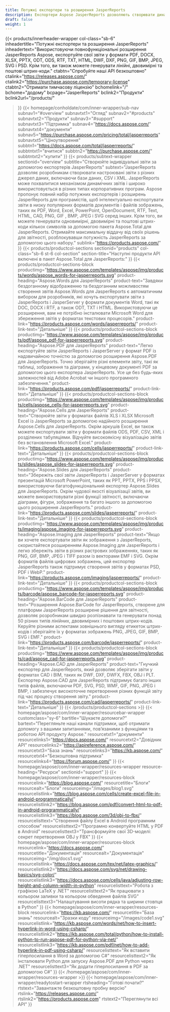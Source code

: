 ```yaml
---
title: Потужні експортери та розширення JasperReports
description: Експортери Aspose JasperReports дозволяють створювати динамічні звіти у форматах PDF, Word, Excel, PowerPoint, PNG, GIF, JPEG, CAD і SVG, 1D і 2D штрих-коди.
draft: false
weight: 1
---
```

{{< products/innerheader-wrapper col-class="sb-6"
  inheadertitle="Потужні експортери та розширення JasperReports"
  inheadertext="Використовуючи повнофункціональні розширення JasperReports Aspose, експортуйте свої звіти у формати PDF, DOCX, XLSX, PPTX, ODT, ODS, RTF, TXT, HTML, DWF, DXF, PNG, GIF, BMP, JPEG, SVG і PSD. Крім того, ви також можете генерувати лінійні, двовимірні та поштові штрих-коди."
  ctabtn="Спробуйте наші API безкоштовно"
  ctalink="https://releases.aspose.com/"
  ctalink2="https://purchase.aspose.com/temporary-license"
  ctabtn2="Отримати тимчасову ліцензію"
  bchomelink="/"
  bchome="додому"
  bcpage="JasperReports"
  bclink2="Продукти"
  bclink2url="/products/"
  >}}
  {{< homepage/conholdate/com/inner-wrapper/sub-nav 
subnav1="#overview"
subnavtxt1="Огляд" 
subnav2="#products"
subnavtxt2="Продукти" 
subnav3="#support"
subnavtxt3="Підтримка" 
subnav4="https://docs.aspose.com/"
subnavtxt4="документи" 
subnav5="https://purchase.aspose.com/pricing/total/jasperreports"
subnavtxt5="Ціноутворення" 
subbtn1="https://docs.aspose.com/total/jasperreports/"
subbtntxt1="вчитися"
subbtn2="https://purchase.aspose.com/"
subbtntxt2="купити"
>}}
   {{< products/subtext-wrapper
   sectionid="overview" 
   subtitle="Створюйте індивідуальні звіти за допомогою експортерів JasperReports"
   subtext="JasperReports дозволяє розробникам створювати настроювані звіти з різних джерел даних, включаючи бази даних, CSV і XML. JasperReports може похвалитися механізмом динамічних звітів і широко використовується в різних типах корпоративних програм. Aspose пропонує повний набір потужних експортерів і розширень JasperReports для програмістів, щоб інтелектуально експортувати звіти в низку популярних форматів документів і файлів зображень, таких як PDF, Word, Excel, PowerPoint, OpenDocument, RTF, Text, HTML, CAD, PNG, GIF , BMP, JPEG і SVG серед інших. Крім того, ви можете генерувати одновимірні, двовимірні та поштові штрих-коди кількох символів за допомогою пакета Aspose.Total для JasperReports. Отримайте максимальну віддачу від своїх рішень для звітності, розблокувавши потужність JasperReports за допомогою цього набору."
   sublink="https://products.aspose.com/"
   >}} 
{{< products/productcol-sections
sectionid="products" 
col-class="sb-6 st-6 col-section"
section-title="Наступні продукти API включені в пакет Aspose.Total для JasperReports:"
>}}
{{< products/productcol-sections-block
productimg="https://www.aspose.com/templates/aspose/img/products/words/aspose_words-for-jasperreports.svg"
product-heading="Aspose.Words для JasperReports"
product-text="Завдяки бездоганному відображенню та бездоганним можливостям створення звітів Aspose.Words для JasperReports є автоматичним вибором для розробників, які хочуть експортувати звіти з JasperReports і JasperServer у формати документів Word, такі як DOC, DOCX і RTF, а також ODT, TXT і HTML. Використовуючи це розширення, вам не потрібно інсталювати Microsoft Word для збереження звітів у форматах текстових процесорів."
product-link="https://products.aspose.com/words/jasperreports/"
product-link-text="Детальніше"
>}}
{{< products/productcol-sections-block
productimg="https://www.aspose.com/templates/aspose/img/products/pdf/aspose_pdf-for-jasperreports.svg"
product-heading="Aspose.PDF для JasperReports"
product-text="Легко експортуйте звіти JasperReports і JasperServer у формат PDF із надзвичайною точністю за допомогою розширення Aspose.PDF для JasperReports. Точно зберігайте різні елементи звіту, такі як таблиці, зображення та діаграми, у кінцевому документі PDF за допомогою цього експортера JasperReports. Усе це без будь-яких залежностей від Adobe Acrobat чи іншого програмного забезпечення."
product-link="https://products.aspose.com/pdf/jasperreports/"
product-link-text="Детальніше"
>}}
{{< products/productcol-sections-block
productimg="https://www.aspose.com/templates/aspose/img/products/cells/aspose_cells-for-jasperreports.svg"
product-heading="Aspose.Cells для JasperReports"
product-text="Створюйте звіти у форматах файлів XLS і XLSX Microsoft Excel із JasperReports за допомогою надійного розширення Aspose.Cells для JasperReports. Окрім аркушів Excel, ви також можете експортувати звіти у формати файлів ODS, PDF, CSV, XML і розділених табуляціями. Відчуйте високоякісну візуалізацію звітів без встановлення Microsoft Excel."
product-link="https://products.aspose.com/cells/jasperreports/"
product-link-text="Детальніше"
>}}
{{< products/productcol-sections-block
productimg="https://www.aspose.com/templates/aspose/img/products/slides/aspose_slides-for-jasperreports.svg"
product-heading="Aspose.Slides для JasperReports"
product-text="Збережіть свої звіти JasperReports і JasperServer у форматах презентацій Microsoft PowerPoint, таких як PPT, PPTX, PPS і PPSX, використовуючи багатофункціональний експортер Aspose.Slides для JasperReports. Окрім чудової якості візуалізації звітів, ви можете використовувати різні функції звітності, включаючи діаграми, фігури, зображення та багато іншого за допомогою цього розширення JasperReports."
product-link="https://products.aspose.com/slides/jasperreports/"
product-link-text="Детальніше"
>}}
{{< products/productcol-sections-block
productimg="https://www.aspose.com/templates/aspose/img/products/imaging/aspose_imaging-for-jasperreports.svg"
product-heading="Aspose.Imaging для JasperReports"
product-text="Якщо ви хочете експортувати звіти як зображення з JasperReports, скористайтеся розширенням Aspose.Imaging для JasperReports і легко збережіть звіти в різних растрових зображеннях, таких як PNG, GIF, BMP, JPEG і TIFF разом із векторами EMF і SVG. Окрім форматів файлів цифрових зображень, цей експортер JasperReports також підтримує створення звітів у форматах PSD, PDF і WebP."
product-link="https://products.aspose.com/imaging/jasperreports/"
product-link-text="Детальніше"
>}}
{{< products/productcol-sections-block
productimg="https://www.aspose.com/templates/aspose/img/products/barcode/aspose_barcode-for-jasperreports.svg"
product-heading="Aspose.BarCode для JasperReports"
product-text="Розширення Aspose.BarCode for JasperReports, створене для платформи JasperReports розширене рішення для звітності, дозволяє розробникам швидко розпізнавати та генерувати понад 50 різних типів лінійних, двовимірних і поштових штрих-кодів. Керуйте різними аспектами зовнішнього вигляду етикеток штрих-кодів і зберігайте їх у форматах зображень PNG, JPEG, GIF, BMP, SVG і EMF."
product-link="https://products.aspose.com/barcode/jasperreports/"
product-link-text="Детальніше"
>}} 
{{< products/productcol-sections-block
productimg="https://www.aspose.com/templates/aspose/img/products/cad/aspose_cad-for-jasperreports.svg"
product-heading="Aspose.CAD для JasperReports"
product-text="Гнучкий експортер для JasperReports, який дозволяє зберігати звіти у форматах CAD і BIM, таких як DWF, DXF, DWFX, FBX, OBJ і PLT. Експортер Aspose.CAD для JasperReports підтримує багато інших типів файлів, включаючи PDF, SVG, PSD, WMF, GIF, PNG, JPEG і BMP, і забезпечує високоточне перетворення різних функцій звіту під час процесу створення звіту."
product-link="https://products.aspose.com/cad/jasperreports/"
product-link-text="Детальніше"
>}}
{{< /products/productcol-sections >}}
{{< homepage/aspose/com/inner-wrapper/resourcebar-wrapper
customclass="sy-6"
bartitle="Шукаєте допомоги?"
bartext="Перегляньте наші канали підтримки, щоб отримати допомогу з вашими запитаннями, пов’язаними з функціями та роботою API продукту Aspose."
resourcetxt1="документи"
resourcelinks1="https://docs.aspose.com/"
resourcetxt2="Довідник API"
resourcelinks2="https://apireference.aspose.com/"
resourcetxt3="База знань"
resourcelinks3="https://kb.aspose.com/"
resourcetxt4="Безкоштовна підтримка"
resourcelinks4="https://forum.aspose.com/"
>}}
{{< homepage/aspose/com/inner-wrapper/resources-wrapper
resource-heading="Ресурси"
sectionid="support"
>}}
{{< homepage/aspose/com/inner-wrapper/resources-block 
resourcelink="https://blog.aspose.com/"
resourcetitle="Блоги"
resourcealt="Блоги"
resourceimg="/images/blog1.svg"
resourcelistlink="https://blog.aspose.com/cells/create-excel-file-in-android-programmatically/" 
resourcelistlink2="https://blog.aspose.com/pdf/convert-html-to-pdf-in-android-programmatically/" 
resourcelistlink3="https://blog.aspose.com/3d/obj-to-fbx/"
resourcelisttext="Створення файлу Excel в Android програмним способом"
resourcelisttext2="Програмно конвертуйте HTML у PDF в Android"
resourcelisttext3="Трансформуйте свої 3D-моделі: секрет перетворення OBJ у FBX"
>}}
{{< homepage/aspose/com/inner-wrapper/resources-block 
resourcelink="https://docs.aspose.com/"
resourcetitle="Документація"
resourcealt="Документація"
resourceimg="/img/docs1.svg"
resourcelistlink="https://docs.aspose.com/tex/net/latex-graphics/" 
resourcelistlink2="https://docs.aspose.com/svg/net/drawing-basics/svg-color/" 
resourcelistlink3="https://docs.aspose.com/cells/java/adjusting-row-height-and-column-width-in-python"
resourcelisttext="Робота з графікою LaTeX у .NET"
resourcelisttext2="Як працювати з кольором заливки та кольором обведення файлів SVG"
resourcelisttext3="Налаштування висоти рядка та ширини стовпця в Python"
>}}
{{< homepage/aspose/com/inner-wrapper/resources-block 
resourcelink="https://kb.aspose.com/"
resourcetitle="База знань"
resourcealt="Зразки коду"
resourceimg="/images/code1.svg"
resourcelistlink="https://kb.aspose.com/words/net/how-to-insert-hyperlink-in-word-using-csharp/" 
resourcelistlink2="https://kb.aspose.com/total/python/how-to-install-python-to-run-aspose-pdf-for-python-via-net/" 
resourcelistlink3="https://kb.aspose.com/pdf/net/how-to-add-hyperlink-in-pdf-using-csharp/"
resourcelisttext="Як вставити гіперпосилання в Word за допомогою C#"
resourcelisttext2="Як інсталювати Python для запуску Aspose.PDF для Python через .NET"
resourcelisttext3="Як додати гіперпосилання в PDF за допомогою C#"
>}}
{{< /homepage/aspose/com/inner-wrapper/resources-wrapper >}}
{{< homepage/aspose/com/inner-wrapper/readytostart-wrapper
rtsheading="Готові почати?"
rtstext="Завантажте безкоштовну пробну версію"
rtslink="https://releases.aspose.com/"
rtslink2="https://products.aspose.com"
rtstext2="Переглянути всі API"
>}}
